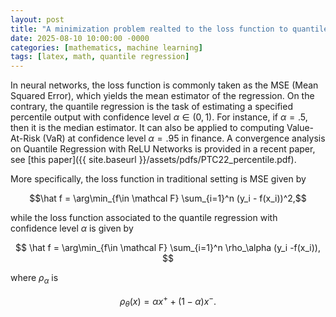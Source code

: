 ```yaml
---
layout: post
title: "A minimization problem realted to the loss function to quantile regression"
date: 2025-08-10 10:00:00 -0000
categories: [mathematics, machine learning]
tags: [latex, math, quantile regression]
---
```



In neural networks, the loss function is commonly taken as the MSE (Mean Squared Error), which yields the mean estimator of the regression. 
On the contrary, the quantile regression is the task of estimating a specified percentile output with confidence level $\alpha \in (0,1)$.
For instance, if $\alpha = .5$, then it is the median estimator. It can also be applied to computing Value-At-Risk (VaR) at confidence level $\alpha = .95$ in finance. 
A convergence analysis on Quantile Regression with ReLU Networks is provided in a recent paper, see [this paper]({{ site.baseurl }}/assets/pdfs/PTC22_percentile.pdf).

More specifically, the loss function in traditional setting is MSE given by

$$\hat f = \arg\min_{f\in \mathcal F}  \sum_{i=1}^n (y_i - f(x_i))^2,$$

while the loss function associated to the quantile regression with confidence level $\alpha$ is given by

$$
\hat f = \arg\min_{f\in \mathcal F}  \sum_{i=1}^n \rho_\alpha (y_i -f(x_i)),
$$

where $\rho_\alpha$ is

$$\rho_\theta(x) = \alpha x^+ + (1-\alpha) x^-.$$

